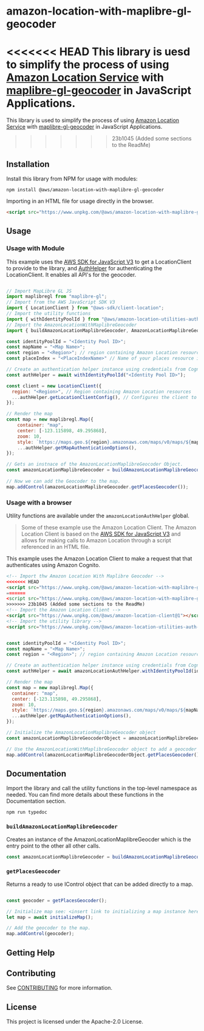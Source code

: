 # amazon-location-with-maplibre-gl-geocoder

<<<<<<< HEAD
This library is uesd to simplify the process of using [Amazon Location Service](https://aws.amazon.com/location/) with [maplibre-gl-geocoder](https://github.com/maplibre/maplibre-gl-geocoder) in JavaScript Applications.
=======
This library is used to simplify the process of using [Amazon Location Service](https://aws.amazon.com/location/) with [maplibre-gl-geocoder](https://github.com/maplibre/maplibre-gl-geocoder) in JavaScript Applications.
>>>>>>> 23b1045 (Added some sections to the ReadMe)

## Installation

Install this library from NPM for usage with modules:

```console
npm install @aws/amazon-location-with-maplibre-gl-geocoder
```

Importing in an HTML file for usage directly in the browser.

```html
<script src="https://www.unpkg.com/@aws/amazon-location-with-maplibre-gl-geocoder@1"></script>
```

## Usage

### Usage with Module
This example uses the [AWS SDK for JavaScript V3](https://github.com/aws/aws-sdk-js-v3) to get a LocationClient to provide to the library, and [AuthHelper](https://github.com/aws-geospatial/amazon-location-utilities-auth-helper-js) for authenticating the LocationClient. It enables all API's for the geocoder.

```javascript

// Import MapLibre GL JS
import maplibregl from "maplibre-gl";
// Import from the AWS JavaScript SDK V3
import { LocationClient } from "@aws-sdk/client-location";
// Import the utility functions
import { withIdentityPoolId } from "@aws/amazon-location-utilities-auth-helper";
// Import the AmazonLocationWithMaplibreGeocoder
import { buildAmazonLocationMaplibreGeocoder, AmazonLocationMaplibreGeocoder } from "@aws/amazon-location-with-maplibre-gl-geocoder"

const identityPoolId = "<Identity Pool ID>";
const mapName = "<Map Name>";
const region = "<Region>"; // region containing Amazon Location resource
const placeIndex = "<PlaceIndexName>" // Name of your places resource in your AWS Account. 

// Create an authentication helper instance using credentials from Cognito
const authHelper = await withIdentityPoolId("<Identity Pool ID>");

const client = new LocationClient({
  region: "<Region>", // Region containing Amazon Location resources
  ...authHelper.getLocationClientConfig(), // Configures the client to use credentials obtained via Amazon Cognito
});

// Render the map
const map = new maplibregl.Map({
    container: "map",
    center: [-123.115898, 49.295868],
    zoom: 10,
    style: `https://maps.geo.${region}.amazonaws.com/maps/v0/maps/${mapName}/style-descriptor`,
    ...authHelper.getMapAuthenticationOptions(),
});

// Gets an instnace of the AmazonLocationMaplibreGeocoder Object. 
const amazonLocationMaplibreGeocoder = buildAmazonLocationMaplibreGeocoder(client, placeIndex, {enableAll: true});
    
// Now we can add the Geocoder to the map.
map.addControl(amazonLocationMaplibreGeocoder.getPlacesGeocoder()); 

```

### Usage with a browser

Utility functions are available under the `amazonLocationAuthHelper` global.

> Some of these example use the Amazon Location Client. The Amazon Location Client is based on the [AWS SDK for JavaScript V3](https://github.com/aws/aws-sdk-js-v3) and allows for making calls to Amazon Location through a script referenced in an HTML file.

This example uses the Amazon Location Client to make a request that that authenticates using Amazon Cognito.

```html
<!-- Import thw Amazon Location With Maplibre Geocoder --> 
<<<<<<< HEAD
<script src="https://www.unpkg.com/@aws/amazon-location-with-maplibre-geocoder@1"
=======
<script src="https://www.unpkg.com/@aws/amazon-location-with-maplibre-geocoder@1"></script>
>>>>>>> 23b1045 (Added some sections to the ReadMe)
<!-- Import the Amazon Location Client -->
<script src="https://www.unpkg.com/@aws/amazon-location-client@1"></script>
<!-- Import the utility library -->
<script src="https://www.unpkg.com/@aws/amazon-location-utilities-auth-helper@1"></script>
```

```javascript

const identityPoolId = "<Identity Pool ID>";
const mapName = "<Map Name>";
const region = "<Region>"; // region containing Amazon Location resource

// Create an authentication helper instance using credentials from Cognito
const authHelper = await amazonLocationAuthHelper.withIdentityPoolId(identityPoolId);

// Render the map
const map = new maplibregl.Map({
  container: "map",
  center: [-123.115898, 49.295868],
  zoom: 10,
  style: `https://maps.geo.${region}.amazonaws.com/maps/v0/maps/${mapName}/style-descriptor`,
  ...authHelper.getMapAuthenticationOptions(),
});

// Initialize the AmazonLocationMaplibreGeocoder object
const amazonLocationMaplibreGeocoderObject = amazonLocationMaplibreGeocoder.buildAmazonLocationMaplibreGeocoder(client, placesName, {enableAll: true});

// Use the AmazonLocationWithMaplibreGeocoder object to add a geocoder to the map. 
map.addControl(amazonLocationMaplibreGeocoderObject.getPlacesGeocoder());

```

## Documentation
Import the library and call the utility functions in the top-level namespace as needed. You can find more details about these functions in the Documentation section.

```console
npm run typedoc
```

### `buildAmazonLocationMaplibreGeocoder`

Creates an instance of the AmazonLocationMaplibreGeocder which is the entry point to the other all other calls. 

```javascript
const amazonLocationMaplibreGeocoder = buildAmazonLocationMaplibreGeocoder(client, placesIndex, {enableAll: true});
```

### `getPlacesGeocoder`

Returns a ready to use IControl object that can be added directly to a map.  

```javascript

const geocoder = getPlacesGeocoder();

// Initialize map see: <insert link to initializing a map instance here>
let map = await initializeMap();

// Add the geocoder to the map. 
map.addControl(geocoder);

```

## Getting Help

## Contributing

See [CONTRIBUTING](CONTRIBUTING.md#security-issue-notifications) for more information.

## License
This project is licensed under the Apache-2.0 License.
